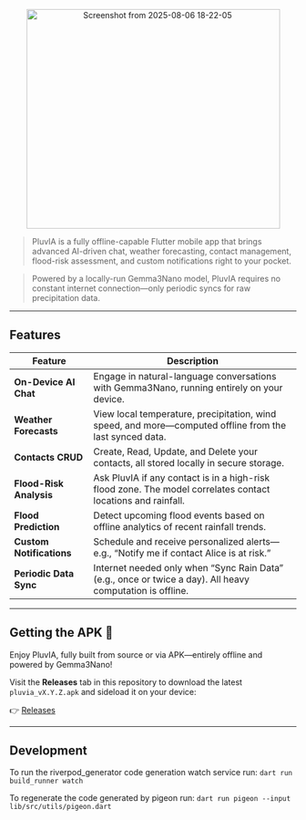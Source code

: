 
<p align="center">
  <img width="445" height="385" alt="Screenshot from 2025-08-06 18-22-05" src="https://github.com/user-attachments/assets/db76f71c-f28f-4518-83d2-f3979fa0b032" />
</p>


> PluvIA is a fully offline-capable Flutter mobile app that brings advanced AI-driven chat, weather forecasting, contact management, flood-risk assessment, and custom notifications right to your pocket.

> Powered by a locally-run Gemma3Nano model, PluvIA requires no constant internet connection—only periodic syncs for raw precipitation data.

---
## Features

| Feature                   | Description                                                                                             |
|---------------------------|---------------------------------------------------------------------------------------------------------|
| **On-Device AI Chat**     | Engage in natural-language conversations with Gemma3Nano, running entirely on your device.               |
| **Weather Forecasts**     | View local temperature, precipitation, wind speed, and more—computed offline from the last synced data. |
| **Contacts CRUD**         | Create, Read, Update, and Delete your contacts, all stored locally in secure storage.                   |
| **Flood-Risk Analysis**   | Ask PluvIA if any contact is in a high-risk flood zone. The model correlates contact locations and rainfall. |
| **Flood Prediction**      | Detect upcoming flood events based on offline analytics of recent rainfall trends.                      |
| **Custom Notifications**  | Schedule and receive personalized alerts—e.g., “Notify me if contact Alice is at risk.”                  |
| **Periodic Data Sync**    | Internet needed only when “Sync Rain Data” (e.g., once or twice a day). All heavy computation is offline. |

---
## Getting the APK 📱

Enjoy PluvIA, fully built from source or via APK—entirely offline and powered by Gemma3Nano!

Visit the **Releases** tab in this repository to download the latest `pluvia_vX.Y.Z.apk` and sideload it on your device:

👉 [Releases](https://github.com/Agents4Good/PluvIA/releases)

---
## Development

To run the riverpod_generator code generation watch service run:
```dart run build_runner watch```

To regenerate the code generated by pigeon run:
```dart run pigeon --input lib/src/utils/pigeon.dart```
